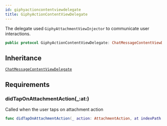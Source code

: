 ```yaml
---
id: giphyactioncontentviewdelegate 
title: GiphyActionContentViewDelegate
--- 
```


The delegate used `GiphyAttachmentViewInjector` to communicate user interactions.

``` swift
public protocol GiphyActionContentViewDelegate: ChatMessageContentViewDelegate 
```

## Inheritance

[`ChatMessageContentViewDelegate`](../ChatMessage/ChatMessageContentViewDelegate)

## Requirements

### didTapOnAttachmentAction(\_:​at:​)

Called when the user taps on attachment action

``` swift
func didTapOnAttachmentAction(_ action: AttachmentAction, at indexPath: IndexPath)
```
